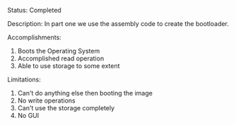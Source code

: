 Status: Completed

Description: In part one we use the assembly code to create the bootloader.

Accomplishments:
1. Boots the Operating System
2. Accomplished read operation
3. Able to use storage to some extent

Limitations:
1. Can't do anything else then booting the image
2. No write operations
3. Can't use the storage completely
4. No GUI
